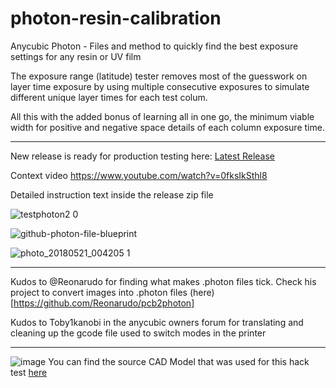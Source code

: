 # photon-resin-calibration

Anycubic Photon - Files and method to quickly find the best exposure settings for any resin or UV film

The exposure range (latitude) tester removes most of the guesswork on layer time exposure by using multiple consecutive exposures to simulate different unique layer times for each test colum. 

All this with the added bonus of learning all in one go, the minimum viable width for positive and negative space details of each column exposure time.

----

New release is ready for production testing here: [Latest Release](https://github.com/altLab/photon-resin-calibration/releases/latest)

Context video
https://www.youtube.com/watch?v=0fksIkSthl8

Detailed instruction text inside the release zip file

![testphoton2 0](https://user-images.githubusercontent.com/11083514/41207954-7dd472f6-6d15-11e8-8b1c-ae59589f49c2.png)

![github-photon-file-blueprint](https://user-images.githubusercontent.com/11083514/41252121-22bf60d4-6db4-11e8-8a58-d45a88982981.png)

![photo_20180521_004205 1](https://user-images.githubusercontent.com/11083514/40287288-2fe8adcc-5ca4-11e8-8a80-86d8516df68a.jpg)

---
Kudos to @Reonarudo for finding what makes .photon files tick. Check his project to convert images into .photon files (here)[https://github.com/Reonarudo/pcb2photon]

Kudos to Toby1kanobi in the anycubic owners forum for translating and cleaning up the gcode file used to switch modes in the printer

---

![image](https://user-images.githubusercontent.com/11083514/40305776-ebbef9c6-5cf3-11e8-9763-3a95179a456c.png)
You can find the source CAD Model that was used for this hack test [here](https://a360.co/2IDQpNy) 
